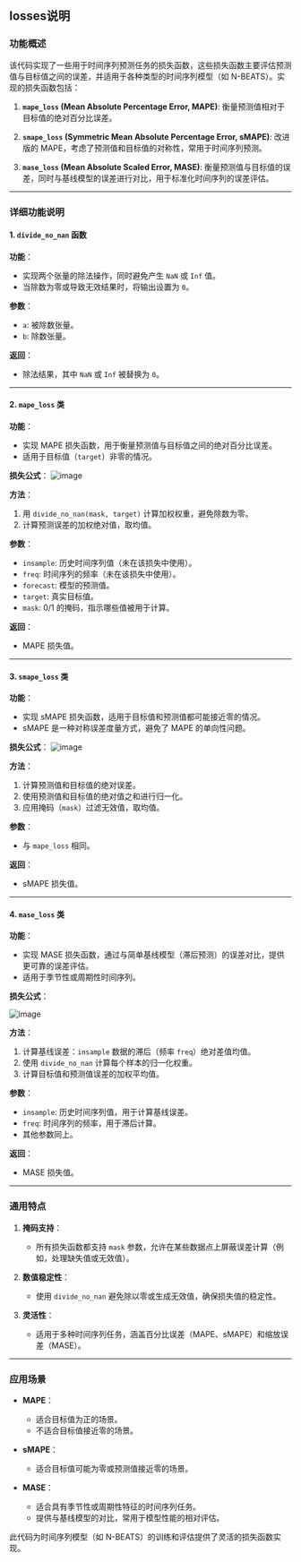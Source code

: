 ## losses说明
### 功能概述
该代码实现了一些用于时间序列预测任务的损失函数，这些损失函数主要评估预测值与目标值之间的误差，并适用于各种类型的时间序列模型（如 N-BEATS）。实现的损失函数包括：

1. **`mape_loss` (Mean Absolute Percentage Error, MAPE)**:
   衡量预测值相对于目标值的绝对百分比误差。

2. **`smape_loss` (Symmetric Mean Absolute Percentage Error, sMAPE)**:
   改进版的 MAPE，考虑了预测值和目标值的对称性，常用于时间序列预测。

3. **`mase_loss` (Mean Absolute Scaled Error, MASE)**:
   衡量预测值与目标值的误差，同时与基线模型的误差进行对比，用于标准化时间序列的误差评估。

---

### 详细功能说明

#### 1. `divide_no_nan` 函数
**功能**：
- 实现两个张量的除法操作，同时避免产生 `NaN` 或 `Inf` 值。
- 当除数为零或导致无效结果时，将输出设置为 `0`。

**参数**：
- `a`: 被除数张量。
- `b`: 除数张量。

**返回**：
- 除法结果，其中 `NaN` 或 `Inf` 被替换为 `0`。

---

#### 2. `mape_loss` 类
**功能**：
- 实现 MAPE 损失函数，用于衡量预测值与目标值之间的绝对百分比误差。
- 适用于目标值（`target`）非零的情况。

**损失公式**：
![image](https://github.com/user-attachments/assets/c2f20324-8d11-443d-8755-0d35b9c7ebbd)  


**方法**：
1. 用 `divide_no_nan(mask, target)` 计算加权权重，避免除数为零。
2. 计算预测误差的加权绝对值，取均值。

**参数**：
- `insample`: 历史时间序列值（未在该损失中使用）。
- `freq`: 时间序列的频率（未在该损失中使用）。
- `forecast`: 模型的预测值。
- `target`: 真实目标值。
- `mask`: 0/1 的掩码，指示哪些值被用于计算。

**返回**：
- MAPE 损失值。

---

#### 3. `smape_loss` 类
**功能**：
- 实现 sMAPE 损失函数，适用于目标值和预测值都可能接近零的情况。
- sMAPE 是一种对称误差度量方式，避免了 MAPE 的单向性问题。

**损失公式**：
![image](https://github.com/user-attachments/assets/6e20288a-d215-4050-9f68-380815c81b26)  

**方法**：
1. 计算预测值和目标值的绝对误差。
2. 使用预测值和目标值的绝对值之和进行归一化。
3. 应用掩码（`mask`）过滤无效值，取均值。

**参数**：
- 与 `mape_loss` 相同。

**返回**：
- sMAPE 损失值。

---

#### 4. `mase_loss` 类
**功能**：
- 实现 MASE 损失函数，通过与简单基线模型（滞后预测）的误差对比，提供更可靠的误差评估。
- 适用于季节性或周期性时间序列。

**损失公式**：

![image](https://github.com/user-attachments/assets/00c1d777-2d74-4003-8a4e-c16504518475)  


**方法**：
1. 计算基线误差：`insample` 数据的滞后（频率 `freq`）绝对差值均值。
2. 使用 `divide_no_nan` 计算每个样本的归一化权重。
3. 计算目标值和预测值误差的加权平均值。

**参数**：
- `insample`: 历史时间序列值，用于计算基线误差。
- `freq`: 时间序列的频率，用于滞后计算。
- 其他参数同上。

**返回**：
- MASE 损失值。

---

### 通用特点

1. **掩码支持**：
   - 所有损失函数都支持 `mask` 参数，允许在某些数据点上屏蔽误差计算（例如，处理缺失值或无效值）。

2. **数值稳定性**：
   - 使用 `divide_no_nan` 避免除以零或生成无效值，确保损失值的稳定性。

3. **灵活性**：
   - 适用于多种时间序列任务，涵盖百分比误差（MAPE、sMAPE）和缩放误差（MASE）。

---

### 应用场景

- **MAPE**：
  - 适合目标值为正的场景。
  - 不适合目标值接近零的场景。

- **sMAPE**：
  - 适合目标值可能为零或预测值接近零的场景。

- **MASE**：
  - 适合具有季节性或周期性特征的时间序列任务。
  - 提供与基线模型的对比，常用于模型性能的相对评估。

此代码为时间序列模型（如 N-BEATS）的训练和评估提供了灵活的损失函数实现。
